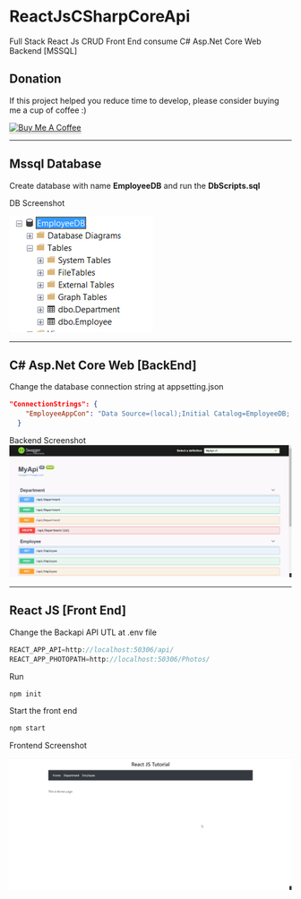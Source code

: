 # ReactJsCSharpCoreApi
Full Stack React Js CRUD Front End consume C# Asp.Net Core Web Backend [MSSQL]

## Donation

If this project helped you reduce time to develop, please consider buying me a cup of coffee :)

<a href="https://www.buymeacoffee.com/ongyishen" 
target="_blank">
<img src="https://www.buymeacoffee.com/assets/img/custom_images/orange_img.png" 
alt="Buy Me A Coffee" style="height: 41px !important;width: 174px !important;box-shadow: 0px 3px 2px 0px rgba(190, 190, 190, 0.5) !important;-webkit-box-shadow: 0px 3px 2px 0px rgba(190, 190, 190, 0.5) !important;" ></a>



------



## Mssql Database

Create database with name **EmployeeDB** and run the **DbScripts.sql**

DB Screenshot

<img src="https://github.com/ongyishen/ReactJsCSharpCoreApi/blob/main/SampleDB.PNG?raw=true" />

------



## C# Asp.Net Core Web [BackEnd]

Change the database connection string at appsetting.json

```json
"ConnectionStrings": {
    "EmployeeAppCon": "Data Source=(local);Initial Catalog=EmployeeDB; Integrated Security=true"
  }
```

Backend Screenshot
<img src="https://github.com/ongyishen/ReactJsCSharpCoreApi/blob/main/SampleBackend.gif?raw=true" />

------



## React JS [Front End]

Change the Backapi API UTL at .env file

```javascript
REACT_APP_API=http://localhost:50306/api/
REACT_APP_PHOTOPATH=http://localhost:50306/Photos/
```

Run 

```bash
npm init
```

Start the front end

```bash
npm start
```

Frontend Screenshot

<img src="https://github.com/ongyishen/ReactJsCSharpCoreApi/blob/main/Sample.gif?raw=true" />

